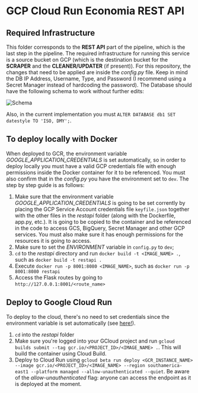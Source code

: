 # GCP Cloud Run Economia REST API

## Required Infrastructure
This folder corresponds to the **REST API** part of the pipeline, which is the last step in the pipeline. The required infrastructure for running this service is a source bucket on GCP (which is the destination bucket for the **SCRAPER** and the **CLEANER/UPDATER** (if present)). For this repository, the changes that need to be applied are inside the _config.py_ file. Keep in mind the DB IP Address, Username, Type, and Password (I recommend using a Secret Manager instead of hardcoding the password). The Database should have the following schema to work without further edits:

![Schema](https://i.imgur.com/9AyvlIs.png)

Also, in the current implementation you must ```ALTER DATABASE db1 SET datestyle TO 'ISO, DMY';```.

## To deploy locally with Docker
When deployed to GCR, the environment variable _GOOGLE_APPLICATION_CREDENTIALS_ is set automatically, so in order to deploy locally you must have a valid GCP credentials file with enough permissions inside the Docker container for it to be referenced. You must also confirm that in the _config.py_ you have the environment set to ```dev```. The step by step guide is as follows:
1. Make sure that the environment variable _GOOGLE_APPLICATION_CREDENTIALS_ is going to be set corrently by placing the GCP Service Account credentials file ```keyfile.json``` together with the other files in the *restapi* folder (along with the Dockerfile, app.py, etc.). It is going to be copied to the container and be referenced in the code to access GCS, BigQuery, Secret Manager and other GCP services. You must also make sure it has enough permissions for the resources it is going to access.
2. Make sure to set the *ENVIRONMENT* variable in ```config.py``` to ```dev```;
3. ```cd``` to the *restapi* directory and run ```docker build -t <IMAGE_NAME> .```, such as ```docker build -t restapi .```
4. Execute ```docker run -p 8001:8080 <IMAGE_NAME>```, such as ```docker run -p 8001:8080 restapi```
5. Access the Flask routes by going to ```http://127.0.0.1:8001/<route_name>```

## Deploy to Google Cloud Run
To deploy to the cloud, there's no need to set credentials since the environment variable is set automatically (see [here!](https://cloud.google.com/run/docs/configuring/service-accounts#:~:text=By%20default%2C%20Cloud%20Run%20services,most%20minimal%20set%20of%20permissions.)).
1. ```cd``` into the *restapi* folder
2. Make sure you're logged into your GCloud project and run ```gcloud builds submit --tag gcr.io/<PROJECT_ID>/<IMAGE_NAME> .```. This will build the container using Cloud Build.
3. Deploy to Cloud Run using ```gcloud beta run deploy <GCR_INSTANCE_NAME> --image gcr.io/<PROJECT_ID>/<IMAGE_NAME> --region southamerica-east1 --platform managed --allow-unauthenticated --quiet```. Be aware of the _allow-unauthenticated_ flag: anyone can access the endpoint as it is deployed at the moment.

